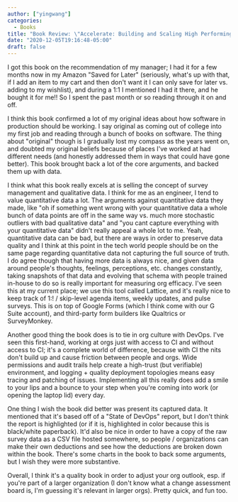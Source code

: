 ```yaml
---
author: ["yingwang"]
categories:
  - Books
title: "Book Review: \"Accelerate: Building and Scaling High Performing Technology Organizations\", by Nichole Forsgren, Jez Humble, and Gene Kim"
date: "2020-12-05T19:16:48-05:00"
draft: false
---
```


I got this book on the recommendation of my manager; I had it for a few months
now in my Amazon "Saved for Later" (seriously, what's up with that, if I add an
item to my cart and then don't want it I can only save for later vs. adding to
my wishlist), and during a 1:1 I mentioned I had it there, and he bought it for
me!! So I spent the past month or so reading through it on and off.

I think this book confirmed a lot of my original ideas about how software in
production should be working. I say original as coming out of college into my
first job and reading through a bunch of books on software. The thing about
"original" though is I gradually lost my compass as the years went on, and
doubted my original beliefs because of places I've worked at had different needs
(and honestly addressed them in ways that could have gone better). This book
brought back a lot of the core arguments, and backed them up with data.

I think what this book really excels at is selling the concept of survey
management and qualitative data. I think for me as an engineer, I tend to value
quantitative data a lot. The arguments against quantitative data they made, like
"oh if something went wrong with your quantitative data a whole bunch of data
points are off in the same way vs. much more stochastic outliers with bad
qualitative data" and "you cant capture everything with your quantitative data"
didn't really appeal a whole lot to me. Yeah, quantitative data can be bad, but
there are ways in order to preserve data quality and I think at this point in
the tech world people should be on the same page regarding quantitative data not
capturing the full source of truth. I do agree though that having more data is
always nice, and given data around people's thoughts, feelings, perceptions,
etc. changes constantly, taking snapshots of that data and evolving that schema
with people trained in-house to do so is really important for measuring org
efficacy. I've seen this at my current place; we use this tool called Lattice,
and it's really nice to keep track of 1:! / skip-level agenda items, weekly
updates, and pulse surveys. This is on top of Google Forms (which I think come
with our G Suite account), and third-party form builders like Qualtrics or
SurveyMonkey.

Another good thing the book does is to tie in org culture with DevOps. I've seen
this first-hand, working at orgs just with access to CI and without access to
CI; it's a complete world of difference, because with CI the nits don't build up
and cause friction between people and orgs. Wide permissions and audit trails
help create a high-trust (but verifiable) environment, and logging + quality
deployment topologies means easy tracing and patching of issues. Implementing
all this really does add a smile to your lips and a bounce to your step when
you're coming into work (or opening the laptop lid) every day.

One thing I wish the book did better was present its captured data. It mentioned
that it's based off of a "State of DevOps" report, but I don't think the report
is highlighted (or if it is, highlighted in color because this is black/white
paperback). It'd also be nice in order to have a copy of the raw survey data as
a CSV file hosted somewhere, so people / organizations can make their own
deductions and see how the deductions are broken down within the book. There's
some charts in the book to back some arguments, but I wish they were more
substantive.

Overall, I think it's a quality book in order to adjust your org outlook, esp.
if you're part of a larger organization (I don't know what a change assessment
board is, I'm guessing it's relevant in larger orgs). Pretty quick, and fun too.
